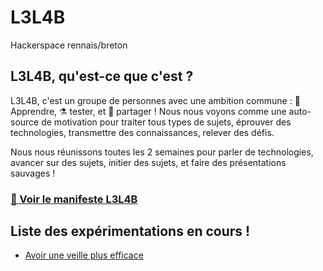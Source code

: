 # L3L4B
Hackerspace rennais/breton  

## L3L4B, qu'est-ce que c'est ?
L3L4B, c'est un groupe de personnes avec une ambition commune : 🧠 Apprendre, ⚗ tester, et 📢 partager ! Nous nous voyons comme une auto-source de motivation pour traiter tous types de sujets, éprouver des technologies, transmettre des connaissances, relever des défis.  

Nous nous réunissons toutes les 2 semaines pour parler de technologies, avancer sur des sujets, initier des sujets, et faire des présentations sauvages !  

### [📜 Voir le manifeste L3L4B](./manifesto.md)

## Liste des expérimentations en cours !
* [Avoir une veille plus efficace](./experimentations/1-veille-plus-efficace)
